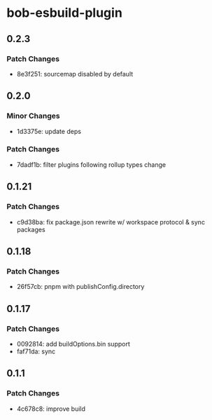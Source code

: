 # bob-esbuild-plugin

## 0.2.3

### Patch Changes

- 8e3f251: sourcemap disabled by default

## 0.2.0

### Minor Changes

- 1d3375e: update deps

### Patch Changes

- 7dadf1b: filter plugins following rollup types change

## 0.1.21

### Patch Changes

- c9d38ba: fix package.json rewrite w/ workspace protocol & sync packages

## 0.1.18

### Patch Changes

- 26f57cb: pnpm with publishConfig.directory

## 0.1.17

### Patch Changes

- 0092814: add buildOptions.bin support
- faf71da: sync

## 0.1.1

### Patch Changes

- 4c678c8: improve build
